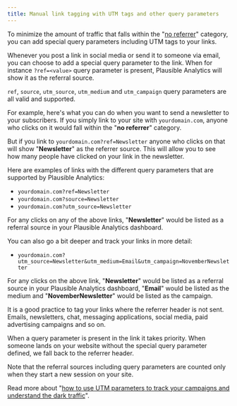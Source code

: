 ```yaml
---
title: Manual link tagging with UTM tags and other query parameters
---
```


To minimize the amount of traffic that falls within the "[no referrer](top-referrers.md)" category, you can add special query parameters including UTM tags to your links.

Whenever you post a link in social media or send it to someone via email, you can choose to add a special query parameter to the link. When for instance `?ref=<value>` query parameter is present, Plausible Analytics will show it as the referral source.

`ref`, `source`, `utm_source`, `utm_medium` and `utm_campaign` query parameters are all valid and supported.

For example, here's what you can do when you want to send a newsletter to your subscribers. If you simply link to your site with `yourdomain.com`, anyone who clicks on it would fall within the "**no referrer**" category. 

But if you link to `yourdomain.com?ref=Newsletter` anyone who clicks on that will show "**Newsletter**" as the referrer source. This will allow you to see how many people have clicked on your link in the newsletter.

Here are examples of links with the different query parameters that are supported by Plausible Analytics:

* `yourdomain.com?ref=Newsletter`
* `yourdomain.com?source=Newsletter`
* `yourdomain.com?utm_source=Newsletter`

For any clicks on any of the above links, "**Newsletter**" would be listed as a referral source in your Plausible Analytics dashboard. 

You can also go a bit deeper and track your links in more detail:

* `yourdomain.com?utm_source=Newsletter&utm_medium=Email&utm_campaign=NovemberNewsletter`

For any clicks on the above link, "**Newsletter**" would be listed as a referral source in your Plausible Analytics dashboard, "**Email**" would be listed as the medium and "**NovemberNewsletter**" would be listed as the campaign. 

It is a good practice to tag your links where the referrer header is not sent. Emails, newsletters, chat, messaging applications, social media, paid advertising campaigns and so on.

When a query parameter is present in the link it takes priority. When someone lands on your website without the special query parameter defined, we fall back to the referrer header.

Note that the referral sources including query parameters are counted only when they start a new session on your site.

Read more about "[how to use UTM parameters to track your campaigns and understand the dark traffic](https://plausible.io/blog/utm-tracking-tags)".
